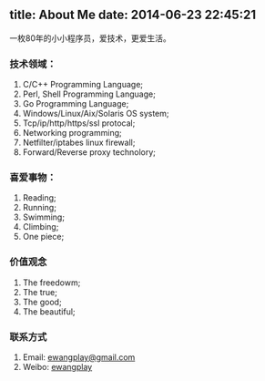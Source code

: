 title: About Me
date: 2014-06-23 22:45:21
---
一枚80年的小小程序员，爱技术，更爱生活。

### 技术领域：
1. C/C++ Programming Language;
2. Perl, Shell Programming Language;
3. Go Programming Language;
4. Windows/Linux/Aix/Solaris OS system;
5. Tcp/ip/http/https/ssl protocal;
6. Networking programming;
7. Netfilter/iptabes linux firewall;
8. Forward/Reverse proxy technolory;

### 喜爱事物：
1. Reading;
2. Running;
3. Swimming;
4. Climbing;
5. One piece;

### 价值观念
1. The freedowm;
2. The true;
3. The good;
4. The beautiful;

### 联系方式
1. Email: ewangplay@gmail.com
2. Weibo: [ewangplay](http://weibo.com/ewangplay)
